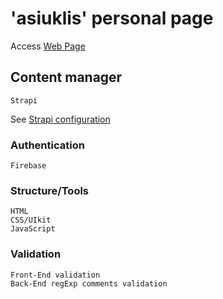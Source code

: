 <!-- @format -->

# 'asiuklis' personal page

Access [Web Page](https://asiuklis.net)

## Content manager

```
Strapi
```

See [Strapi configuration](https://asiuklis.net/admin)

### Authentication

```
Firebase
```

### Structure/Tools

```
HTML
CSS/UIkit
JavaScript
```

### Validation

```
Front-End validation
Back-End regExp comments validation
```
